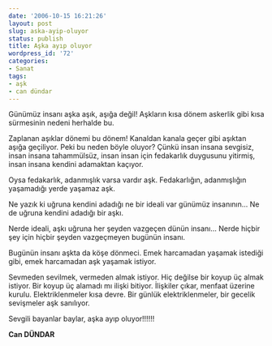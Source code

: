 ```yaml
---
date: '2006-10-15 16:21:26'
layout: post
slug: aska-ayip-oluyor
status: publish
title: Aşka ayıp oluyor
wordpress_id: '72'
categories:
- Sanat
tags:
- aşk
- can dündar
---
```


> 
Günümüz insanı aşka aşık, aşığa değil! Aşkların kısa dönem askerlik gibi kısa sürmesinin nedeni herhalde bu.

Zaplanan aşıklar dönemi bu dönem! Kanaldan kanala geçer gibi aşıktan aşığa geçiliyor.
Peki bu neden böyle oluyor?
Çünkü insan insana sevgisiz, insan insana tahammülsüz, insan insan için fedakarlık duygusunu yitirmiş, insan insana kendini adamaktan kaçıyor.

Oysa fedakarlık, adanmışlık varsa vardır aşk. Fedakarlığın, adanmışlığın yaşamadığı yerde yaşamaz aşk.

Ne yazık ki uğruna kendini adadığı ne bir ideali var günümüz insanının... Ne de uğruna kendini adadığı bir aşkı.

Nerde ideali, aşkı uğruna her şeyden vazgeçen dünün insanı... Nerde hiçbir şey için hiçbir şeyden vazgeçmeyen bugünün insanı.

Bugünün insanı aşkta da köşe dönmeci.
Emek harcamadan yaşamak istediği gibi, emek harcamadan aşk yaşamak istiyor.

Sevmeden sevilmek, vermeden almak istiyor.
Hiç değilse bir koyup üç almak istiyor.
Bir koyup üç alamadı mı ilişki bitiyor.
İlişkiler çıkar, menfaat üzerine kurulu.
Elektriklenmeler kısa devre. Bir günlük elektriklenmeler, bir gecelik sevişmeler aşk sanılıyor.

Sevgili bayanlar baylar, aşka ayıp oluyor!!!!!!

**Can DÜNDAR**





